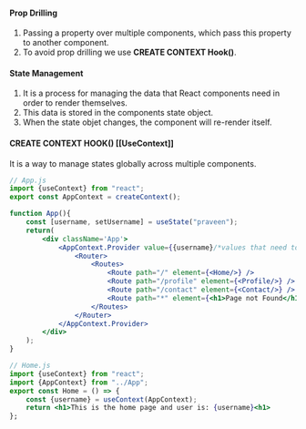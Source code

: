 #### Prop Drilling 
1. Passing a property over multiple components, which pass this property to another component.
2. To avoid prop drilling we use **CREATE CONTEXT Hook()**.

#### State Management 
1. It is a process for managing the data that React components need in order to render themselves.
2. This data is stored in the components state object.
3. When the state objet changes, the component will re-render itself.

#### CREATE CONTEXT HOOK() [[UseContext]]
It is a way to manage states globally across multiple components.
 
```jsx
// App.js
import {useContext} from "react";
export const AppContext = createContext();

function App(){
	const [username, setUsername] = useState("praveen");
	return(
		<div className='App'>
			<AppContext.Provider value={{username}/*values that need to be passed with components*/}>
				<Router>
					<Routes>
						<Route path="/" element={<Home/>} />
						<Route path="/profile" element={<Profile/>} />
						<Route path="/contact" element={<Contact/>} />
						<Route path="*" element={<h1>Page not Found</h1>} />
					</Routes>
				</Router>
			</AppContext.Provider>
		</div>
	);
}
```

```jsx
// Home.js
import {useContext} from "react";
import {AppContext} from "../App";
export const Home = () => {
	const {username} = useContext(AppContext);
	return <h1>This is the home page and user is: {username}<h1>
};
```
